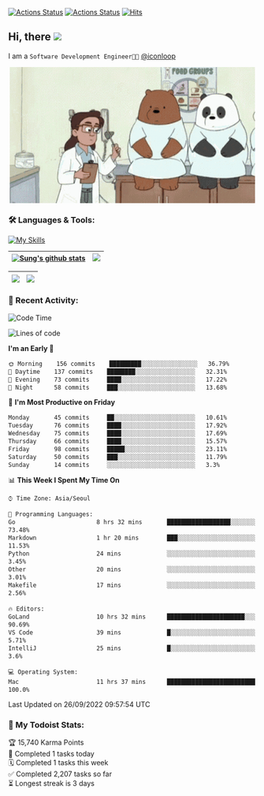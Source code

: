 
[![Actions Status](https://github.com/ddok2/ddok2/workflows/Todoist%20Readme/badge.svg)](https://github.com/ddok2/ddok2/actions)
[![Actions Status](https://github.com/ddok2/ddok2/workflows/wakatime-stats/badge.svg)](https://github.com/ddok2/ddok2/actions)
[![Hits](https://hits.seeyoufarm.com/api/count/incr/badge.svg?url=https%3A%2F%2Fgithub.com%2Fddok2&count_bg=%23FF9595&title_bg=%23555555&icon=github.svg&icon_color=%23FFFFFF&title=hits&edge_flat=false)](https://hits.seeyoufarm.com)

<!-- ![visitors](https://visitor-badge.laobi.icu/badge?page_id=ddok2.ddok2) -->
## Hi, there <img src="https://raw.githubusercontent.com/MartinHeinz/MartinHeinz/master/wave.gif" width="3%">

I am a `Software Development Engineer🧑‍💻` [@iconloop](https://github.com/iconloop)


<p align="center">
    <img align="center" alt="GIF" src="img/debugging.gif" />
</p>


### 🛠 Languages & Tools:

[![My Skills](https://skillicons.dev/icons?i=go,js,ts,py,express,react,svelte,jquery,pug,mongodb,mysql,redis,aws,docker,kubernetes)](https://skillicons.dev)


| <a href="https://github.com/ddok2"><img align="center" src="https://github-readme-stats.vercel.app/api?username=ddok2&show_icons=true&include_all_commits=true&count_private=true&theme=buefy&hide_border=true" alt="Sung's github stats" /></a> | <a href="https://github.com/ddok2"><img src="http://github-readme-streak-stats.herokuapp.com?user=ddok2&hide_border=true" /></a> |
| ------------- |------------- |


| <a href="https://github.com/ddok2"><img align="center" src="https://github-readme-stats.vercel.app/api/top-langs/?username=ddok2&theme=buefy&hide=html,css&hide_border=true" /></a> | <a href="https://github.com/ddok2"><img align="center" src="https://activity-graph.herokuapp.com/graph?username=ddok2&theme=github&hide_border=true" height="250" /></a> |
| ------------- |--------------------------------------------------------------------------------------------------------------------------------------------------------------------------|


<!-- <details open>
    <summary>📈 My GitHub Stats</summary>
    <p align="center">
        <a href="https://github.com/ddok2">
            <img align="center" src="https://github-readme-stats.vercel.app/api?username=ddok2&show_icons=true&include_all_commits=true&count_private=true&theme=buefy&hide_border=true" alt="Sung's github stats" />
        </a>
    </p>
</details>
<details>
    <summary>💬 Top Languages</summary>
    <p align="center"> 
        <a href="https://github.com/ddok2">
            <img align="center" src="https://github-readme-stats.vercel.app/api/top-langs/?username=ddok2&layout=compact&theme=buefy&hide=html,css&hide_border=true" />
        </a>
    </p>
</details> -->


### 🌈 Recent Activity:
<!--START_SECTION:waka-->
![Code Time](http://img.shields.io/badge/Code%20Time-1%2C785%20hrs%2052%20mins-blue)

![Lines of code](https://img.shields.io/badge/From%20Hello%20World%20I%27ve%20Written-286%20Thousand%20lines%20of%20code-blue)

**I'm an Early 🐤** 

```text
🌞 Morning    156 commits    █████████░░░░░░░░░░░░░░░░   36.79% 
🌆 Daytime    137 commits    ████████░░░░░░░░░░░░░░░░░   32.31% 
🌃 Evening    73 commits     ████░░░░░░░░░░░░░░░░░░░░░   17.22% 
🌙 Night      58 commits     ███░░░░░░░░░░░░░░░░░░░░░░   13.68%

```
📅 **I'm Most Productive on Friday** 

```text
Monday       45 commits     ██░░░░░░░░░░░░░░░░░░░░░░░   10.61% 
Tuesday      76 commits     ████░░░░░░░░░░░░░░░░░░░░░   17.92% 
Wednesday    75 commits     ████░░░░░░░░░░░░░░░░░░░░░   17.69% 
Thursday     66 commits     ████░░░░░░░░░░░░░░░░░░░░░   15.57% 
Friday       98 commits     █████░░░░░░░░░░░░░░░░░░░░   23.11% 
Saturday     50 commits     ███░░░░░░░░░░░░░░░░░░░░░░   11.79% 
Sunday       14 commits     ░░░░░░░░░░░░░░░░░░░░░░░░░   3.3%

```


📊 **This Week I Spent My Time On** 

```text
⌚︎ Time Zone: Asia/Seoul

💬 Programming Languages: 
Go                       8 hrs 32 mins       ██████████████████░░░░░░░   73.48% 
Markdown                 1 hr 20 mins        ███░░░░░░░░░░░░░░░░░░░░░░   11.53% 
Python                   24 mins             ░░░░░░░░░░░░░░░░░░░░░░░░░   3.45% 
Other                    20 mins             ░░░░░░░░░░░░░░░░░░░░░░░░░   3.01% 
Makefile                 17 mins             ░░░░░░░░░░░░░░░░░░░░░░░░░   2.56%

🔥 Editors: 
GoLand                   10 hrs 32 mins      ██████████████████████░░░   90.69% 
VS Code                  39 mins             █░░░░░░░░░░░░░░░░░░░░░░░░   5.71% 
IntelliJ                 25 mins             █░░░░░░░░░░░░░░░░░░░░░░░░   3.6%

💻 Operating System: 
Mac                      11 hrs 37 mins      █████████████████████████   100.0%

```


 Last Updated on 26/09/2022 09:57:54 UTC
<!--END_SECTION:waka-->

### 🚧 My Todoist Stats:
<!-- TODO-IST:START -->
🏆  15,740 Karma Points           
🌸  Completed 1 tasks today           
🗓  Completed 1 tasks this week           
✅  Completed 2,207 tasks so far           
⏳  Longest streak is 3 days
<!-- TODO-IST:END -->

